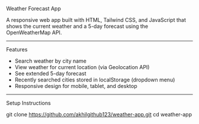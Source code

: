 Weather Forecast App

A responsive web app built with HTML, Tailwind CSS, and JavaScript that shows the current weather and a 5-day forecast using the OpenWeatherMap API.

---

Features

- Search weather by city name
- View weather for current location (via Geolocation API)
- See extended 5-day forecast
- Recently searched cities stored in localStorage (dropdown menu)
- Responsive design for mobile, tablet, and desktop

---
Setup Instructions

git clone https://github.com/akhilgithub123/weather-app.git
cd weather-app
